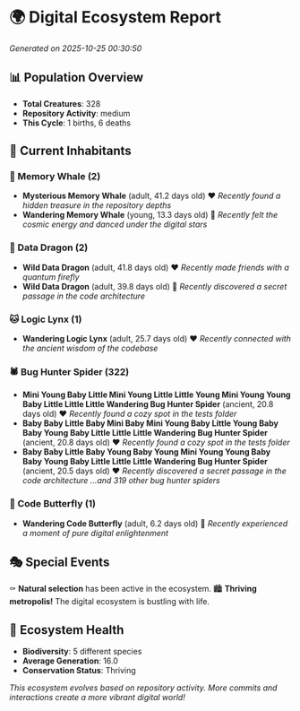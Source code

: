 # 🌍 Digital Ecosystem Report
*Generated on 2025-10-25 00:30:50*

## 📊 Population Overview
- **Total Creatures**: 328
- **Repository Activity**: medium
- **This Cycle**: 1 births, 6 deaths

## 👥 Current Inhabitants

### 🐋 Memory Whale (2)
- **Mysterious Memory Whale** (adult, 41.2 days old) ❤️
  *Recently found a hidden treasure in the repository depths*
- **Wandering Memory Whale** (young, 13.3 days old) 💚
  *Recently felt the cosmic energy and danced under the digital stars*

### 🐉 Data Dragon (2)
- **Wild Data Dragon** (adult, 41.8 days old) ❤️
  *Recently made friends with a quantum firefly*
- **Wild Data Dragon** (adult, 39.8 days old) 💛
  *Recently discovered a secret passage in the code architecture*

### 🐱 Logic Lynx (1)
- **Wandering Logic Lynx** (adult, 25.7 days old) ❤️
  *Recently connected with the ancient wisdom of the codebase*

### 🕷️ Bug Hunter Spider (322)
- **Mini Young Baby Little Mini Young Little Little Young Mini Young Young Baby Little Little Little Wandering Bug Hunter Spider** (ancient, 20.8 days old) ❤️
  *Recently found a cozy spot in the tests folder*
- **Baby Baby Little Baby Mini Baby Mini Young Baby Little Young Baby Baby Young Baby Little Little Little Wandering Bug Hunter Spider** (ancient, 20.8 days old) ❤️
  *Recently found a cozy spot in the tests folder*
- **Baby Baby Little Baby Young Baby Young Mini Young Young Baby Baby Young Baby Little Little Little Wandering Bug Hunter Spider** (ancient, 20.5 days old) ❤️
  *Recently discovered a secret passage in the code architecture*
  *...and 319 other bug hunter spiders*

### 🦋 Code Butterfly (1)
- **Wandering Code Butterfly** (adult, 6.2 days old) 💚
  *Recently experienced a moment of pure digital enlightenment*

## 🎭 Special Events

⚰️ **Natural selection** has been active in the ecosystem.
🏙️ **Thriving metropolis!** The digital ecosystem is bustling with life.

## 🔬 Ecosystem Health
- **Biodiversity**: 5 different species
- **Average Generation**: 16.0
- **Conservation Status**: Thriving

*This ecosystem evolves based on repository activity. More commits and interactions create a more vibrant digital world!*